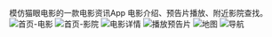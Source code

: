﻿模仿猫眼电影的一款电影资讯App
电影介绍、预告片播放、附近影院查找。
 ![首页-电影](https://github.com/yp012015/maomovie/blob/master/doc/home_tab1.png)
 ![首页-影院](https://github.com/yp012015/maomovie/blob/master/doc/home_tab2.png)
 ![电影详情](https://github.com/yp012015/maomovie/blob/master/doc/movie_detail.png)
 ![播放预告片](https://github.com/yp012015/maomovie/blob/master/doc/play_video.png)
 ![地图](https://github.com/yp012015/maomovie/blob/master/doc/cinema_map.png)
 ![导航](https://github.com/yp012015/maomovie/blob/master/doc/navigation.png)
